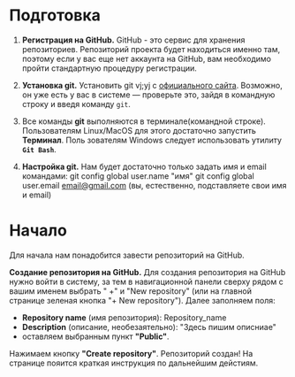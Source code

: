 # Подготовка 

1. **Регистрация на GitHub.** GitHub­ - это сервис для хранения репозиториев. Репозиторий проекта будет находиться именно там, поэтому если у вас еще нет аккаунта на GitHub, вам необходимо пройти стандартную процедуру регистрации.

2. **Установка git.** Установить git vj;yj с [официального сайта](http://git­scm.com/downloads). Возможно, он уже есть у вас в системе — проверьте это, зайдя в командную строку и введя команду `git`.

3. Все команды **git** выполняются в терминале(командной строке). Пользователям  Linux/MacOS для этого достаточно запустить **Терминал**. Поль зователям Windows следует использовать утилиту **`Git Bash`**. 

4. **Настройка git.** Нам будет достаточно только задать имя и email командами: 
 git config ­­global user.name "имя" 
 git config ­­global user.email email@gmail.com
(вы, естественно, подставляете свои имя и email)

# Начало

Для начала нам понадобится завести репозиторий на GitHub.  

**Создание репозитория на GitHub.** Для создания репозитория на GitHub нужно войти в систему, за тем в навигационной панели сверху рядом с вашим именем выбрать " +" и "New repository" (или на главной странице зеленая кнопка "+ New repository"). Далее заполняем поля: 

* **Repository name** (имя репозитория): Repository_name 
* **Description** (описание, необезаятельно): "Здесь пишим описниае"
* оставляем выбранным пункт **"Public"**.

Нажимаем кнопку **"Create repository"**. Репозиторий создан! На странице пояится краткая инструкция по дальнейшим дейстиям.
